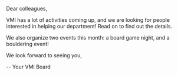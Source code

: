 Dear colleagues,

VMI has a lot of activities coming up, and we are looking for people interested in helping our department!
Read on to find out the details.

We also organize two events this month: a board game night, and a bouldering event!

We look forward to seeing you,

-- Your VMI Board
